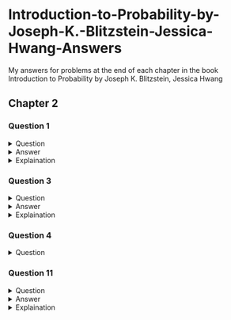 # Introduction-to-Probability-by-Joseph-K.-Blitzstein-Jessica-Hwang-Answers
My answers for problems at the end of each chapter in the book Introduction to Probability by Joseph K. Blitzstein, Jessica Hwang 

## Chapter 2
### Question 1
<details>A spam filter is designed by looking at commonly occurring phrases in spam. Suppose
that 80% of email is spam. In 10% of the spam emails, the phrase “free money” is used,
whereas this phrase is only used in 1% of non-spam emails. A new email has just arrived,
which does mention “free money”. What is the probability that it is spam?<summary>Question</summary></details>

<details><summary>Answer</summary></details>

<details><summary>Explaination</summary></details>

### Question 3
<details>According to the CDC (Centers for Disease Control and Prevention), men who smoke are
23 times more likely to develop lung cancer than men who don’t smoke, Also according
to the CDC, 21.6% of men in the U.S. smoke, What is the probability that a man in
the U.S. is a smoker, given that he develops lung cancer?
<summary>Question</summary></details>

<details>$P(S|C)=\dfrac{\frac{23}{24} \cdot .216}{.239\overline{6}}\approx.864$<summary>Answer</summary></details>

<details>$S=is\_smoker$<br>$C=has\_cancer$<br>$P(S)=.216$<br>$P(C|S)=23/24$<br>
  $P(S|C)=\dfrac{P(C|S)P(S)}{P(C)}$<br>$P(C) = P(C|S)P(S) + P(C|S^c)P(S^c)$<br>plugging in our values from above, we get<br>
  $P(C) = \frac{23}{24}\cdot .216 + \frac{1}{24} \cdot .784 = .239\overline{6}$<br>our final equation is<br>
  $P(S|C)=\dfrac{23/24 \cdot .216}{.239\overline{6}}\approx.864$<br>
  Notice that we do not actually know what the rate of cancer is.  Knowing that smokers are 23 times more likely to get cancer is enough for us to answer this question.<summary>Explaination</summary></details>

### Question 4
<details>Fred is answering a multiple-choice problem on an exam, and has to choose one of n
options (exactly one of which is correct). Let K be the event that he knows the answer,
and R be the event that he gets the problem right (either through knowledge or through
Conditional probability 75
luck). Suppose that if he knows the right answer he will definitely get the problem right,
but if he does not know then he will guess completely randomly. Let P(K) = p.<br><br>
(a) Find P(K|R) (in terms of p and n).<br>
(b) Show that P(K|R) ≥ p, and explain why this makes sense intuitively. When (if ever)
does P(K|R) equal p?<summary>Question</summary></details>

### Question 11
<details>An exit poll in an election is a survey taken of voters just after they have voted. One
major use of exit polls has been so that news organizations can try to figure out as
soon as possible who won the election, before the votes are officially counted. This has
been notoriously inaccurate in various elections, sometimes because of selection bias:
the sample of people who are invited to and agree to participate in the survey may not
be similar enough to the overall population of voters.
Consider an election with two candidates, Candidate A and Candidate B. Every voter
is invited to participate in an exit poll, where they are asked whom they voted for; some
accept and some refuse. For a randomly selected voter, let A be the event that they voted
for A, and W be the event that they are willing to participate in the exit poll. Suppose
that P (W |A) = 0.7 but P (W |Ac) = 0.3. In the exit poll, 60% of the respondents say
they voted for A (assume that they are all honest), suggesting a comfortable victory for
A. Find P(A), the true proportion of people who voted for A.<summary>Question</summary></details>

<details>$P(A)=\frac{9}{23}$<summary>Answer</summary></details>


<details><summary>Explaination</summary> We are given the following: <br> $P(W|A) = .7$ <br> $P(W|A^c) = .3$ and <br>$60\%$ of people surveyed voted for candidate $A$ <br>
so for this we use Bayes theorem, plug in our values and then solve for $P(A)$, which is different than the previous problems.  <br>
$P(A|W) = \dfrac{P(W|A)\cdot P(A)}{P(W|A)P(A) + P(W|A^C)(1-P(A))}$ <br> 
  now plug in values for your variables, remembering that $P(A|W) = .6$, we get <br>
  $.6 = \dfrac{.7 \cdot P(A)}{.7P(A) + .3(1-P(A))}$<br>
After algebraically solving for $P(A)$, we get our final answer of $P(A) = \frac{9}{23}$</details>
